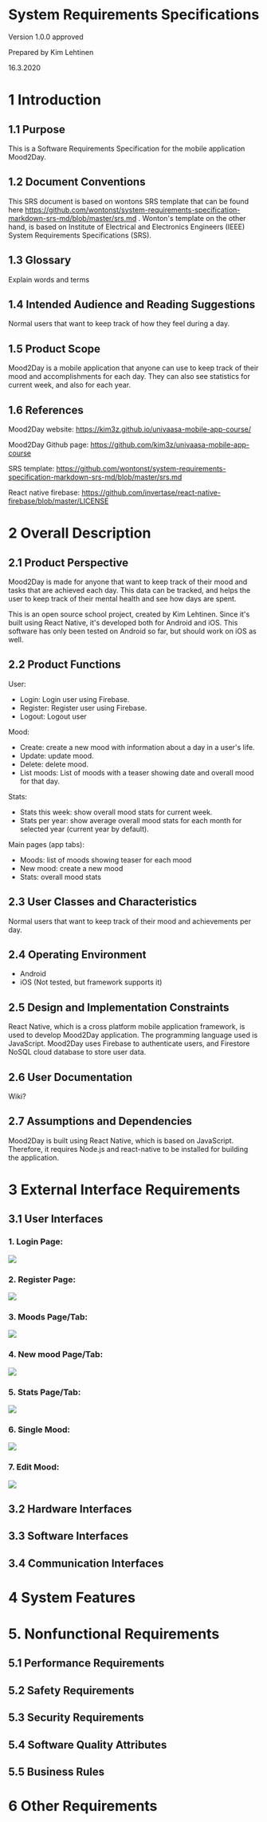 # System Requirements Specifications #

Version 1.0.0 approved

Prepared by Kim Lehtinen

16.3.2020

# 1 Introduction #

## 1.1 Purpose ##
This is a Software Requirements Specification for the mobile application Mood2Day.

## 1.2 Document Conventions ##
This SRS document is based on wontons SRS template that can be found here https://github.com/wontonst/system-requirements-specification-markdown-srs-md/blob/master/srs.md . Wonton's template on the other hand, is based on Institute of Electrical and Electronics Engineers (IEEE) System Requirements Specifications (SRS).

## 1.3 Glossary
Explain words and terms

## 1.4 Intended Audience and Reading Suggestions ##
Normal users that want to keep track of how they feel during a day.

## 1.5 Product Scope ##
Mood2Day is a mobile application that anyone can use to keep track of their mood and accomplishments for each day. They can also see statistics for current week, and also for each year.

## 1.6 References ##
Mood2Day website:
https://kim3z.github.io/univaasa-mobile-app-course/

Mood2Day Github page:
https://github.com/kim3z/univaasa-mobile-app-course

SRS template:
https://github.com/wontonst/system-requirements-specification-markdown-srs-md/blob/master/srs.md

React native firebase:
https://github.com/invertase/react-native-firebase/blob/master/LICENSE

# 2 Overall Description #

## 2.1 Product Perspective ##
Mood2Day is made for anyone that want to keep track of their mood and tasks that are achieved each day. This data can be tracked, and helps the user to keep track of their mental health and see how days are spent.

This is an open source school project, created by Kim Lehtinen. Since it's built using React Native, it's developed both for Android and iOS. This software has only been tested on Android so far, but should work on iOS as well.

## 2.2 Product Functions ##
User:
- Login: Login user using Firebase.
- Register: Register user using Firebase.
- Logout: Logout user

Mood:
- Create: create a new mood with information about a day in a user's life.
- Update: update mood.
- Delete: delete mood.
- List moods: List of moods with a teaser showing date and overall mood for that day.

Stats:
- Stats this week: show overall mood stats for current week.
- Stats per year: show average overall mood stats for each month for selected year (current year by default).

Main pages (app tabs):
- Moods: list of moods showing teaser for each mood
- New mood: create a new mood
- Stats: overall mood stats

## 2.3 User Classes and Characteristics ##
Normal users that want to keep track of their mood and achievements per day.

## 2.4 Operating Environment ##
- Android 
- iOS (Not tested, but framework supports it)

## 2.5 Design and Implementation Constraints ##
React Native, which is a cross platform mobile application framework, is used to develop Mood2Day application. The programming language used is JavaScript. Mood2Day uses Firebase to authenticate users, and Firestore NoSQL cloud database to store user data.

## 2.6 User Documentation ##
Wiki?

## 2.7 Assumptions and Dependencies ##
Mood2Day is built using React Native, which is based on JavaScript. Therefore, it requires Node.js and react-native to be installed for building the application.

# 3 External Interface Requirements #

## 3.1 User Interfaces ##

### 1. Login Page:
<img src="assets/app-images/login.JPG" />

### 2. Register Page:
<img src="assets/app-images/register.JPG" />

### 3. Moods Page/Tab:
<img src="assets/app-images/moods.JPG" />

### 4. New mood Page/Tab:
<img src="assets/app-images/newmood.JPG" />

### 5. Stats Page/Tab:
<img src="assets/app-images/stats.JPG" />

### 6. Single Mood:
<img src="assets/app-images/singlemood.JPG" />

### 7. Edit Mood:
<img src="assets/app-images/editmood.JPG" />

## 3.2 Hardware Interfaces ##
## 3.3 Software Interfaces ##
## 3.4 Communication Interfaces ##

# 4 System Features #

# 5. Nonfunctional Requirements #
## 5.1 Performance Requirements ##
## 5.2 Safety Requirements ##
## 5.3 Security Requirements ##
## 5.4 Software Quality Attributes ##
## 5.5 Business Rules ##

# 6 Other Requirements #

<!--appendix-->

